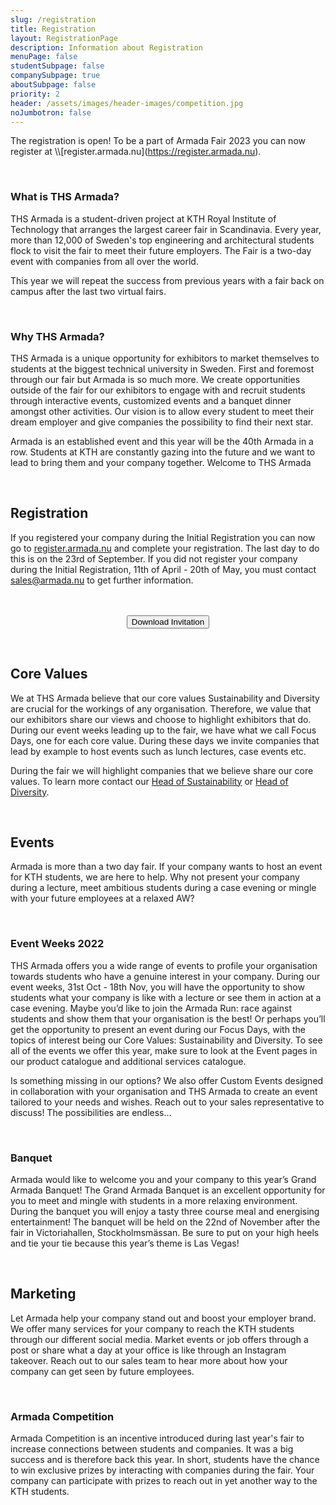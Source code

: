 ```yaml
---
slug: /registration
title: Registration
layout: RegistrationPage
description: Information about Registration
menuPage: false
studentSubpage: false
companySubpage: true
aboutSubpage: false
priority: 2
header: /assets/images/header-images/competition.jpg
noJumbotron: false
---
```

The registration is open! To be a part of Armada Fair 2023 you can now register at \\\\\[register.armada.nu](https://register.armada.nu).

<a class="anchor" id="armada2021"></a>

<!-- The registration for the 2022 fair is now closed. If you want to participate, contact <a mailto="sales@armada.nu">sales@armada.nu</a> and check if there is still availability. 

Thank you to everyone who made the 2022 fair great, if you want to be part of the 2023 fair, announce your interest to Project Manager Leonard Hökby at [a@armada.nu](mailto:a@armada.nu).-->

<br />

### What is THS Armada?

THS Armada is a student-driven project at KTH Royal Institute of Technology that arranges the largest career fair in Scandinavia. Every year, more than 12,000 of Sweden's top engineering and architectural students flock to visit the fair to meet their future employers. The Fair is a two-day event with companies from all over the world.

This year we will repeat the success from previous years with a fair back on campus after the last two virtual fairs.







<br />

### Why THS Armada?

THS Armada is a unique opportunity for exhibitors to market themselves to students at the biggest technical university in Sweden. First and foremost through our fair but Armada is so much more. We create opportunities outside of the fair for our exhibitors to engage with and recruit students through interactive events, customized events and a banquet dinner amongst other activities. Our vision is to allow every student to meet their dream employer and give companies the possibility to find their next star.

Armada is an established event and this year will be the 40th Armada in a row. Students at KTH are constantly gazing into the future and we want to lead to bring them and your company together. Welcome to THS Armada

<br />

## Registration

If you registered your company during the Initial Registration you can now go to [register.armada.nu](https://register.armada.nu) and complete your registration. The last day to do this is on the 23rd of September.
If you did not register your company during the Initial Registration, 11th of April - 20th of May, you must contact [sales@armada.nu](mailto:sales@armada.nu) to get further information.



















<form style="text-align: center; margin-bottom: 1em;" method="get" action="/assets/invitation/InvitationArmada2022.pdf">
<br />
<br />
<div class = "buttonStyle">
<button type="submit">Download Invitation</button>
</div>
</form>
<br />

## Core Values

We at THS Armada believe that our core values Sustainability and Diversity are crucial for the workings of any organisation. Therefore, we value that our exhibitors share our views and choose to highlight exhibitors that do. During our event weeks leading up to the fair, we have what we call Focus Days, one for each core value. During these days we invite companies that lead by example to host events such as lunch lectures, case events etc.

During the fair we will highlight companies that we believe share our core values. To learn more contact our [Head of Sustainability](mailto:ajay.surya.gnaneswaran@armada.nu) or [Head of Diversity](mailto:tor.shimamura.fagle@armada.nu).

<br />

## Events

Armada is more than a two day fair. If your company wants to host an event for KTH students, we are here to help. Why not present your company during a lecture, meet ambitious students during a case evening or mingle with your future employees at a relaxed AW?

<br />

### Event Weeks 2022

THS Armada offers you a wide range of events to profile your organisation towards students who have a genuine interest in your company. During our event weeks, 31st Oct - 18th Nov, you will have the opportunity to show students what your company is like with a lecture or see them in action at a case evening. Maybe you’d like to join the Armada Run: race against students and show them that your organisation is the best! Or perhaps you’ll get the opportunity to present an event during our Focus Days, with the topics of interest being our Core Values: Sustainability and Diversity. To see all of the events we offer this year, make sure to look at the Event pages in our product catalogue and additional services catalogue.

Is something missing in our options? We also offer Custom Events designed in collaboration with your organisation and THS Armada to create an event tailored to your needs and wishes. Reach out to your sales representative to discuss! The possibilities are endless…

<!--
<a href="/assets/invitation/ArmadaEvents2021.pdf">
<img src='/assets/Invitation/eventweeks2021.png' alt="Event Catalog 2021" width="50%" style="margin-left:25%"/>
</a>

<form style="text-align:center; margin-bottom: 1em;" method="get" action="/assets/invitation/ArmadaEvents2021.pdf">
<br />
<button type="submit">Download Event Catalog 2021</button>
</form>
-->

<br />

### Banquet

Armada would like to welcome you and your company to this year’s Grand Armada Banquet! The Grand Armada Banquet is an excellent opportunity for you to meet and mingle with students in a more relaxing environment. During the banquet you will enjoy a tasty three course meal and energising entertainment! The banquet will be held on the 22nd of November after the fair in Victoriahallen, Stockholmsmässan. Be sure to put on your high heels and tie your tie because this year’s theme is Las Vegas!

<br />

## Marketing

Let Armada help your company stand out and boost your employer brand. We offer many services for your company to reach the KTH students through our different social media. Market events or job offers through a post or share what a day at your office is like through an Instagram takeover. Reach out to our sales team to hear more about how your company can get seen by future employees.

<br />

### Armada Competition

Armada Competition is an incentive introduced during last year's fair to increase connections between students and companies. It was a big success and is therefore back this year. In short, students have the chance to win exclusive prizes by interacting with companies during the fair. Your company can participate with prizes to reach out in yet another way to the KTH students.
